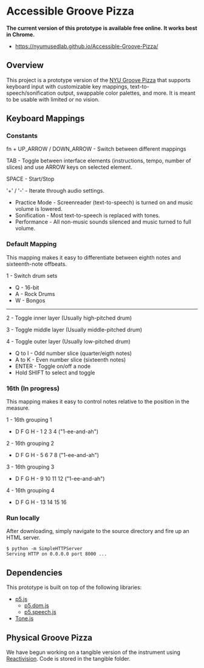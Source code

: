 # Accessible Groove Pizza
**The current version of this prototype is available free online. It works best in Chrome.**
 * https://nyumusedlab.github.io/Accessible-Groove-Pizza/

## Overview
This project is a prototype version of the [NYU Groove Pizza](https://apps.musedlab.org/groovepizza) that supports keyboard input with customizable key mappings, text-to-speech/sonification output, swappable color palettes, and more. It is meant to be usable with limited or no vision.

## Keyboard Mappings

### Constants
fn + UP_ARROW / DOWN_ARROW - Switch between different mappings

TAB - Toggle between interface elements (instructions, tempo, number of slices) and use ARROW keys on selected element.

SPACE - Start/Stop

'+' / '-' - Iterate through audio settings.
* Practice Mode - Screenreader (text-to-speech) is turned on and music volume is lowered.
* Sonification - Most text-to-speech is replaced with tones.
* Performance - All non-music sounds silenced and music turned to full volume.

### Default Mapping
This mapping makes it easy to differentiate between eighth notes and sixteenth-note offbeats.

1 - Switch drum sets
* Q - 16-bit
* A - Rock Drums
* W - Bongos

***
2 - Toggle inner layer (Usually high-pitched drum)

3 - Toggle middle layer (Usually middle-pitched drum)

4 - Toggle outer layer (Usually low-pitched drum)

* Q to I - Odd number slice (quarter/eigth notes)
* A to K - Even number slice (sixteenth notes)
* ENTER - Toggle on/off a node
* Hold SHIFT to select and toggle

### 16th (In progress)
This mapping makes it easy to control notes relative to the position in the measure.

1 - 16th grouping 1
* D F G H - 1 2 3 4 ("1-ee-and-ah")

2 - 16th grouping 2
* D F G H - 5 6 7 8 ("1-ee-and-ah")

3 - 16th grouping 3
* D F G H - 9 10 11 12 ("1-ee-and-ah")

4 - 16th grouping 4
* D F G H - 13 14 15 16

### Run locally
After downloading, simply navigate to the source directory and fire up an HTML server.
```
$ python -m SimpleHTTPServer
Serving HTTP on 0.0.0.0 port 8000 ...
```

## Dependencies
This prototype is built on top of the following libraries:
* [p5.js](https://p5js.org)
  * [p5.dom.js](https://p5js.org/reference/#/libraries/p5.dom)
  * [p5.speech.js](http://ability.nyu.edu/p5.js-speech/)
* [Tone.js](https://tonejs.github.io)

## Physical Groove Pizza
We have begun working on a tangible version of the instrument using [Reactivision](http://reactivision.sourceforge.net). Code is stored in the tangible folder.
